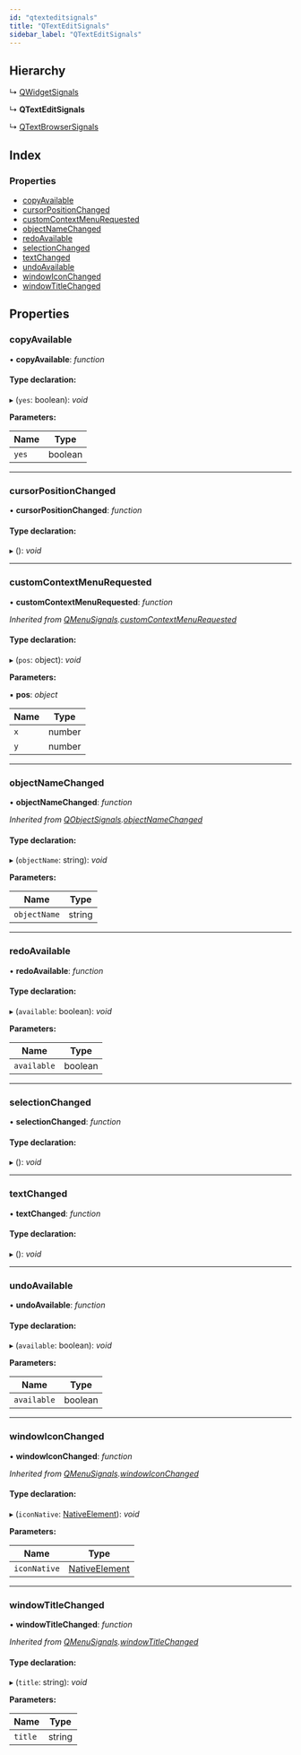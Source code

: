 ```yaml
---
id: "qtexteditsignals"
title: "QTextEditSignals"
sidebar_label: "QTextEditSignals"
---
```


## Hierarchy

  ↳ [QWidgetSignals](qwidgetsignals.md)

  ↳ **QTextEditSignals**

  ↳ [QTextBrowserSignals](qtextbrowsersignals.md)

## Index

### Properties

* [copyAvailable](qtexteditsignals.md#copyavailable)
* [cursorPositionChanged](qtexteditsignals.md#cursorpositionchanged)
* [customContextMenuRequested](qtexteditsignals.md#customcontextmenurequested)
* [objectNameChanged](qtexteditsignals.md#objectnamechanged)
* [redoAvailable](qtexteditsignals.md#redoavailable)
* [selectionChanged](qtexteditsignals.md#selectionchanged)
* [textChanged](qtexteditsignals.md#textchanged)
* [undoAvailable](qtexteditsignals.md#undoavailable)
* [windowIconChanged](qtexteditsignals.md#windowiconchanged)
* [windowTitleChanged](qtexteditsignals.md#windowtitlechanged)

## Properties

###  copyAvailable

• **copyAvailable**: *function*

#### Type declaration:

▸ (`yes`: boolean): *void*

**Parameters:**

Name | Type |
------ | ------ |
`yes` | boolean |

___

###  cursorPositionChanged

• **cursorPositionChanged**: *function*

#### Type declaration:

▸ (): *void*

___

###  customContextMenuRequested

• **customContextMenuRequested**: *function*

*Inherited from [QMenuSignals](qmenusignals.md).[customContextMenuRequested](qmenusignals.md#customcontextmenurequested)*

#### Type declaration:

▸ (`pos`: object): *void*

**Parameters:**

▪ **pos**: *object*

Name | Type |
------ | ------ |
`x` | number |
`y` | number |

___

###  objectNameChanged

• **objectNameChanged**: *function*

*Inherited from [QObjectSignals](qobjectsignals.md).[objectNameChanged](qobjectsignals.md#objectnamechanged)*

#### Type declaration:

▸ (`objectName`: string): *void*

**Parameters:**

Name | Type |
------ | ------ |
`objectName` | string |

___

###  redoAvailable

• **redoAvailable**: *function*

#### Type declaration:

▸ (`available`: boolean): *void*

**Parameters:**

Name | Type |
------ | ------ |
`available` | boolean |

___

###  selectionChanged

• **selectionChanged**: *function*

#### Type declaration:

▸ (): *void*

___

###  textChanged

• **textChanged**: *function*

#### Type declaration:

▸ (): *void*

___

###  undoAvailable

• **undoAvailable**: *function*

#### Type declaration:

▸ (`available`: boolean): *void*

**Parameters:**

Name | Type |
------ | ------ |
`available` | boolean |

___

###  windowIconChanged

• **windowIconChanged**: *function*

*Inherited from [QMenuSignals](qmenusignals.md).[windowIconChanged](qmenusignals.md#windowiconchanged)*

#### Type declaration:

▸ (`iconNative`: [NativeElement](../globals.md#nativeelement)): *void*

**Parameters:**

Name | Type |
------ | ------ |
`iconNative` | [NativeElement](../globals.md#nativeelement) |

___

###  windowTitleChanged

• **windowTitleChanged**: *function*

*Inherited from [QMenuSignals](qmenusignals.md).[windowTitleChanged](qmenusignals.md#windowtitlechanged)*

#### Type declaration:

▸ (`title`: string): *void*

**Parameters:**

Name | Type |
------ | ------ |
`title` | string |

